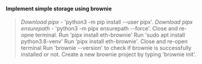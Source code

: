 #### Implement simple storage using brownie
> _Download pipx_ - 'python3 -m pip install --user pipx'.
> _Download pipx ensurepath_ - 'python3 -m pipx ensurepath --force'. Close and re-opne terminal.
> Run 'pipx install eth-brownie'
> Run 'sudo apt install python3.8-venv'
> Run 'pipx install eth-brownie'. Close and re-open terminal
> Run 'brownie --version' to check if brownie is successfully installed or not.
> Create a new brownie project by typing 'brownie init'. 